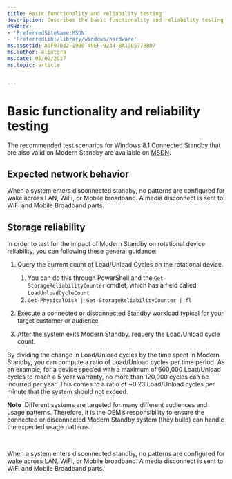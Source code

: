 ```yaml
---
title: Basic functionality and reliability testing
description: Describes the basic functionality and reliability testing that you can perform on a Modern Standby system.
MSHAttr:
- 'PreferredSiteName:MSDN'
- 'PreferredLib:/library/windows/hardware'
ms.assetid: A0F97D32-19B0-49EF-9234-8A13C5778BD7
ms.author: eliotgra
ms.date: 05/02/2017
ms.topic: article


---
```


# Basic functionality and reliability testing


The recommended test scenarios for Windows 8.1 Connected Standby that are also valid on Modern Standby are available on [MSDN](modern-standby-basic-test-scenarios.md).

## Expected network behavior


When a system enters disconnected standby, no patterns are configured for wake across LAN, WiFi, or Mobile broadband. A media disconnect is sent to WiFi and Mobile Broadband parts.

## Storage reliability


In order to test for the impact of Modern Standby on rotational device reliability, you can following these general guidance:

1.  Query the current count of Load/Unload Cycles on the rotational device.
    1.  You can do this through PowerShell and the `Get-StorageReliabilityCounter` cmdlet, which has a field called: `LoadUnloadCycleCount`
    2.  `Get-PhysicalDisk | Get-StorageReliabilityCounter | fl`

2.  Execute a connected or disconnected Standby workload typical for your target customer or audience.
3.  After the system exits Modern Standby, requery the Load/Unload cycle count.

By dividing the change in Load/Unload cycles by the time spent in Modern Standby, you can compute a ratio of Load/Unload cycles per time period. As an example, for a device spec’ed with a maximum of 600,000 Load/Unload cycles to reach a 5 year warranty, no more than 120,000 cycles can be incurred per year. This comes to a ratio of ~0.23 Load/Unload cycles per minute that the system should not exceed.

**Note**  Different systems are targeted for many different audiences and usage patterns. Therefore, it is the OEM’s responsibility to ensure the connected or disconnected Modern Standby system (they build) can handle the expected usage patterns.

 

When a system enters disconnected standby, no patterns are configured for wake across LAN, WiFi, or Mobile broadband. A media disconnect is sent to WiFi and Mobile Broadband parts.

 

 






